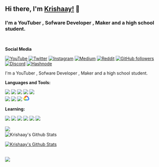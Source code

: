 ## Hi there, I'm [Krishaay!](https://github.com/krishaayjois21) 👋

### I'm a YouTuber , Sofware Developer , Maker and a high school student.
<br>

**Social Media**

[![YouTube](https://img.shields.io/static/v1?label=Youtube&message=Subscribe&color=FF0000&style=for-the-badge&logo=youtube)](https://www.youtube.com/channel/UC05YwLEhM9hvB4SgC5HN3cA)
[![Twitter](https://img.shields.io/static/v1?label=Twitter&message=FOLLOW&color=1991DA&style=for-the-badge&logo=twitter)](https://twitter.com/Joiskrishaay)
[![Instagram](https://img.shields.io/static/v1?label=INSTAGRAM&message=FOLLOW&color=E1306C&style=for-the-badge&logo=instagram)](https://instagram.com/synthwave21)
[![Medium](https://img.shields.io/static/v1?label=MEDIUM&message=FOLLOW&color=ffffff&style=for-the-badge&logo=medium)](https://medium.com/@krishaayjois)
[![Reddit](https://img.shields.io/static/v1?label=Reddit&message=Follow&color=FF4501&style=for-the-badge&logo=reddit)](https://www.reddit.com/user/Krysis_21)
[![GitHub followers](https://img.shields.io/github/followers/krishaayjois21.svg?style=for-the-badge&label=Follow&maxAge=2592000?label=FOLLWERS&logo=github)](https://github.com/krishaajois21?tab=followers)
[![Discord](https://img.shields.io/static/v1?label=Discord&message=Chat&color=7289da&style=for-the-badge&logo=discord)]()
[![Hashnode](https://img.shields.io/static/v1?label=Hashnode&message=FOLLOW&color=2858df&style=for-the-badge&logo=hashnode)](krishaayjois.hashnode.dev)
<br />

I'm a YouTuber , Sofware Developer , Maker and a high school student.

**Languages and Tools:**  

<code><img height="20" src="https://raw.githubusercontent.com/krishaayjois21/krishaayjois21/master/assets/python.png"></code>
<code><img height="20" src="https://raw.githubusercontent.com/krishaayjois21/krishaayjois21/master/assets/dart.png"></code>
<code><img height="20" src="https://raw.githubusercontent.com/krishaayjois21/krishaayjois21/master/assets/flutter.png"></code>
<code><img height="20" src="https://raw.githubusercontent.com/krishaayjois21/krishaayjois21/master/assets/html.svg"></code>
<code><img height="20" src="https://raw.githubusercontent.com/krishaayjois21/krishaayjois21/master/assets/css.svg"></code>    
<code><img height="20" src="https://raw.githubusercontent.com/krishaayjois21/krishaayjois21/master/assets/arduino.svg"></code>
<code><img height="20" src="https://raw.githubusercontent.com/krishaayjois21/krishaayjois21/master/assets/mysql.png"></code>
<code><img height="20" src="https://raw.githubusercontent.com/krishaayjois21/krishaayjois21/master/assets/docker.png"></code>
<code><img height="20" src="https://raw.githubusercontent.com/krishaayjois21/krishaayjois21/master/assets/gcp.png"></code>

**Learning:**

<code><img height="20" src="https://firebase.google.com/downloads/brand-guidelines/SVG/logo-logomark.svg"></code>
<code><img height="20" src="https://raw.githubusercontent.com/krishaayjois21/krishaayjois21/master/assets/bootstrap.png"></code>
<code><img height="20" src="https://raw.githubusercontent.com/krishaayjois21/krishaayjois21/master/assets/java.png"></code>
<code><img height="20" src="https://raw.githubusercontent.com/krishaayjois21/krishaayjois21/master/assets/javascript.png"></code>
<code><img height="20" src="https://raw.githubusercontent.com/krishaayjois21/krishaayjois21/master/assets/node.png"></code>
<code><img height="20" src="https://raw.githubusercontent.com/krishaayjois21/krishaayjois21/master/assets/react.png"></code>


<img align="center" src="https://github-readme-stats.vercel.app/api/top-langs/?username=krishaayjois21&theme=radical" />

<br>

<img align="center" src="https://github-readme-stats.vercel.app/api?username=krishaayjois21&show_icons=true&line_height=27&v=5&theme=radical" alt="Krishaay's Github Stats" />

<br>

<a href="https://github.com/krishaayjois21/eve-hauling-discord"><img align="center" src="https://github-readme-stats.vercel.app/api/pin/?username=krishaayjois21&repo=eve-hauling-discord&theme=radical" alt="Krishaay's Github Stats" />
</a>

<br>

<a href="https://github.com/krishaayjois21/nyx">
<img align="center" src="https://github-readme-stats.vercel.app/api/pin/?username=krishaayjois21&repo=discordpy-template&theme=radical">
</a>
